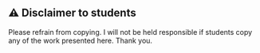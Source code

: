 
## ⚠️  Disclaimer to students
Please refrain from copying. I will not be held responsible if students copy any of the work presented here. Thank you.
